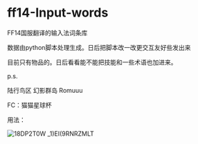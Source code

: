 # ff14-Input-words
FF14国服翻译的输入法词条库

数据由python脚本处理生成。日后把脚本改一改更交互友好些发出来

目前只有物品的。日后看看能不能把技能和一些术语也加进来。




p.s.

陆行鸟区 幻影群岛 Romuuu

FC：猫猫星球杯


用法：

![18DP2T0W _1)EI(9RNRZMLT](https://user-images.githubusercontent.com/31807940/160290653-23660910-cdc2-4d59-807f-1aa147f32001.png)
